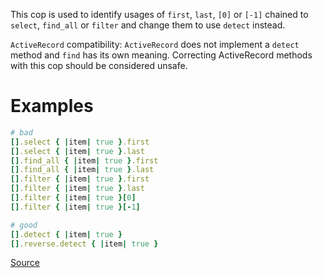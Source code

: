 
This cop is used to identify usages of `first`, `last`, `[0]` or `[-1]`
chained to `select`, `find_all` or `filter` and change them to use
`detect` instead.

`ActiveRecord` compatibility:
`ActiveRecord` does not implement a `detect` method and `find` has its
own meaning. Correcting ActiveRecord methods with this cop should be
considered unsafe.

# Examples

```ruby
# bad
[].select { |item| true }.first
[].select { |item| true }.last
[].find_all { |item| true }.first
[].find_all { |item| true }.last
[].filter { |item| true }.first
[].filter { |item| true }.last
[].filter { |item| true }[0]
[].filter { |item| true }[-1]

# good
[].detect { |item| true }
[].reverse.detect { |item| true }
```

[Source](http://www.rubydoc.info/gems/rubocop/RuboCop/Cop/Performance/Detect)